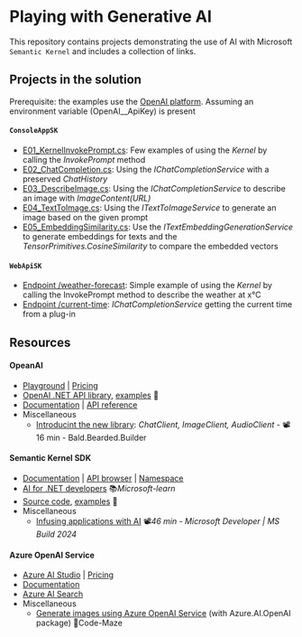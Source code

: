 # Playing with Generative AI
This repository contains projects demonstrating the use of AI with Microsoft `Semantic Kernel` and includes a collection of links.

## Projects in the solution

Prerequisite: the examples use the [OpenAI platform](https://platform.openai.com/api-keys). Assuming an environment variable (OpenAI__ApiKey) is present

#### `ConsoleAppSK`

- [E01_KernelInvokePrompt.cs](ConsoleAppSK/Examples/E01_KernelInvokePrompt.cs): Few examples of using the *Kernel* by calling the *InvokePrompt* method
- [E02_ChatCompletion.cs](ConsoleAppSK/Examples/E02_ChatCompletion.cs): Using the *IChatCompletionService* with a preserved *ChatHistory*
- [E03_DescribeImage.cs](ConsoleAppSK/Examples/E03_DescribeImage.cs): Using the *IChatCompletionService* to describe an image with *ImageContent(URL)*
- [E04_TextToImage.cs](ConsoleAppSK/Examples/E04_TextToImage.cs): Using the *ITextToImageService* to generate an image based on the given prompt
- [E05_EmbeddingSimilarity.cs](ConsoleAppSK/Examples/E05_EmbeddingSimilarity.cs): Use the *ITextEmbeddingGenerationService* to generate embeddings for texts and the *TensorPrimitives.CosineSimilarity* to compare the embedded vectors

#### `WebApiSK`

- [Endpoint /weather-forecast](WebApiSK/Endpoints/WeatherForecastEndpoints.cs): Simple example of using the *Kernel* by calling the InvokePrompt method to describe the weather at x°C
- [Endpoint /current-time](WebApiSK/Endpoints/CurrentTimeEndpoints.cs): *IChatCompletionService* getting the current time from a plug-in

## Resources

#### OpeanAI

- [Playground](https://platform.openai.com/playground) | [Pricing](https://openai.com/api/pricing)
- [OpenAI .NET API library](https://github.com/openai/openai-dotnet), [examples](https://github.com/openai/openai-dotnet/tree/main/examples) 👤
- [Documentation](https://platform.openai.com/docs/overview) | [API reference](https://platform.openai.com/docs/api-reference/introduction)
- Miscellaneous
  - [Introducint the new library](https://youtu.be/BKeaojX45w0): *ChatClient, ImageClient, AudioClient* - 📽️16 min - Bald.Bearded.Builder

#### Semantic Kernel SDK

- [Documentation](https://learn.microsoft.com/en-us/semantic-kernel/overview) | [API browser](https://learn.microsoft.com/en-us/dotnet/api/?view=semantic-kernel-dotnet) | [Namespace](https://learn.microsoft.com/en-us/dotnet/api/microsoft.semantickernel)
- [AI for .NET developers](https://learn.microsoft.com/en-us/dotnet/ai) 📚*Microsoft-learn*
- [Source code](https://github.com/microsoft/semantic-kernel), [examples](https://github.com/microsoft/semantic-kernel/tree/main/dotnet) 👤
- Miscellaneous
  - [Infusing applications with AI](https://youtu.be/jrNfKeGSuCg) 📽️*46 min - Microsoft Developer | MS Build 2024*

#### Azure OpenAI Service

- [Azure AI Studio](https://ai.azure.com) | [Pricing](https://azure.microsoft.com/en-us/pricing/details/cognitive-services/openai-service)
- [Documentation](https://learn.microsoft.com/en-us/azure/ai-services/openai/overview)
- [Azure AI Search](https://learn.microsoft.com/en-us/azure/search/search-what-is-azure-search)
- Miscellaneous
  - [Generate images using Azure OpenAI Service](https://code-maze.com/aspnetcore-generate-images-using-openai) (with Azure.AI.OpenAI package) 📓Code-Maze

